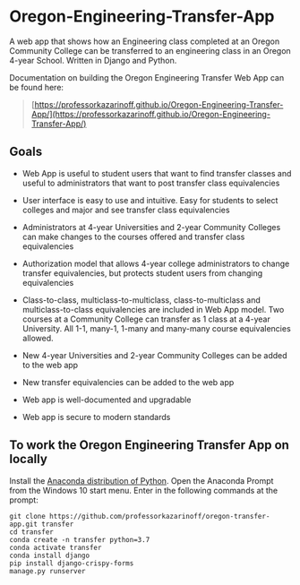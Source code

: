 # Oregon-Engineering-Transfer-App

A web app that shows how an Engineering class completed at an Oregon Community College can be transferred to an engineering class in an Oregon 4-year School.  Written in Django and Python.

Documentation on building the Oregon Engineering Transfer Web App can be found here:

 > [https://professorkazarinoff.github.io/Oregon-Engineering-Transfer-App/](https://professorkazarinoff.github.io/Oregon-Engineering-Transfer-App/)

## Goals

 * Web App is useful to student users that want to find transfer classes and useful to administrators that want to post transfer class equivalencies

 * User interface is easy to use and intuitive. Easy for students to select colleges and major and see transfer class equivalencies

 * Administrators at 4-year Universities and 2-year Community Colleges can make changes to the courses offered and transfer class equivalencies

 * Authorization model that allows 4-year college administrators to change transfer equivalencies, but protects student users from changing equivalencies

 * Class-to-class, multiclass-to-multiclass, class-to-multiclass and multiclass-to-class equivalencies are included in Web App model. Two courses at a Community College can transfer as 1 class at a 4-year University. All 1-1, many-1, 1-many and many-many course equivalencies allowed.

 * New 4-year Universities and 2-year Community Colleges can be added to the web app

 * New transfer equivalencies can be added to the web app

 * Web app is well-documented and upgradable

 * Web app is secure to modern standards
 
 ## To work the Oregon Engineering Transfer App on locally
 
Install the [Anaconda distribution of Python](https://anaconda.com/downloads). Open the Anaconda Prompt from the Windows 10 start menu. Enter in the following commands at the prompt:
 
 ```text
 git clone https://github.com/professorkazarinoff/oregon-transfer-app.git transfer
 cd transfer
 conda create -n transfer python=3.7
 conda activate transfer
 conda install django
 pip install django-crispy-forms
 manage.py runserver
 ```
 
